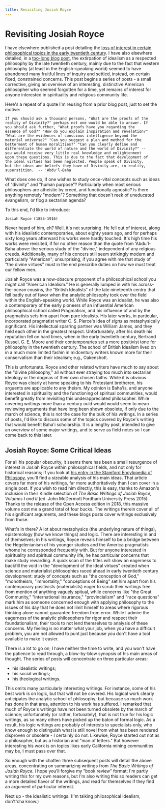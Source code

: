 ```yaml
---
title: Revisiting Josiah Royce
---
```


# Revisiting Josiah Royce

I have elsewhere published a post detailing the [loss of interest in
certain philosophical topics in the early twentieth
century](the-three-voids-of-philosophy). I have also elsewhere
detailed, in a [too-long blog post](whither-idealism), the extirpation
of idealism as a respected philosophy by the late twentieth century,
mainly due to the fact that western philosophy (at least in the
English-speaking world) seemed to have abandoned many fruitful lines
of inquiry and settled, instead, on certain fixed, constrained
concerns. This post begins a series of posts - a small corrective,
giving an overview of an interesting, distinctive American philosopher
who seemed forgotten for a time, yet remains of interest for anyone
interested in spirituality and religious community life.

Here's a repeat of a quote I'm reusing from a prior blog post, just to
set the motive:

    If you should ask a thousand persons, "What are the proofs of the
    reality of Divinity?" perhaps not one would be able to answer. If
    you should ask further, "What proofs have you regarding the
    essence of God?" "How do you explain inspiration and revelation?"
    "What are the evidences of conscious intelligence beyond the
    material universe?" "Can you suggest a plan and method for the
    betterment of human moralities?" "Can you clearly define and
    differentiate the world of nature and the world of Divinity?" --
    you would receive very little real knowledge and enlightenment
    upon these questions. This is due to the fact that development of
    the ideal virtues has been neglected. People speak of Divinity,
    but the ideas and beliefs they have of Divinity are, in reality,
    superstition.  -- 'Abdu'l-Baha

What does one do, if one wishes to study once-vital concepts such
as ideas of "divinity" and "human purpose"? Particularly when most
serious philosophers are atheistic by creed, and functionally
agnostic? Is there anything remotely "modern"? Something that doesn't
reek of uneducated evangelism, or flog a sectarian agenda?

To this end, I'd like to introduce:

    Josiah Royce (1855-1916)

Never heard of him, eh? Well, it's not surprising. He fell out of
interest, along with his idealistic contemporaries, about eighty years
ago, and for perhaps sixty long years afterward his works were hardly
touched. It's high time his works were revisited, if for no other
reason than the quote from 'Abdu'l-Baha above: the serious study of
the "divine," independent of any relgious creeds. Additionally, many of
his concers still seem strikingly modern and particularly "American";
unsurprising, if you agree with me that study of "the divine virtues"
must in the end prescribe duties on how we must treat our fellow men.

Josiah Royce was a now-obscure proponent of a philosophical school you
might call "American Idealism." He is generally lumped in with his
across-the-ocean cousins, the "British Idealists" of the late
nineteenth centry that fell badly out of favor when the analytic
philosophy took over the field within the English-speaking
world. While Royce was an idealist, he was also a contemporary of the
early pioneers of an influential American philosophical school called
Pragmatism, and his influence of and by the pragmatists sets him apart
from pure idealists. His later works, in particular, incorporated
pragmatist writer C. S. Pierce's idea of *signs* as metaphysically
significant. His intellectual sparring partner was William James, and
they held each other in the greatest respect. Unfortunately, after his
death his reputation fell on hard times, when in the early twentieth
century, Bertrand Russel, G. E. Moore and their contemporaries set a
more positivist tone for philosophy in the twentieth century. The
school of British Idealism lived on in a much more limited fashin in
midcentury writers known more for their conservatism than their
idealism; e.g., Oakenshott.

This is unfortunate. Royce and other related writers have much to say
about the "divine philosophy," all without ever straying too much into
sectarian ideology or the dogmas of their own chosen faiths. While it
is obvious Royce was clearly at home speaking to his Protestant
bretheren, his arguents are applicable to any theism. My opinion is
Baha'is, and anyone interested in spirituality and the functioning of
spiritual communities, would benefit greatly from revisiting this
underappreciated philosopher. While covering writings more than a
century ould would would seem to mean reviewing arguments that have
long been shown obsolete, if only due to the march of science, this is
not the case for the bulk of his writings. In a series of posts, I'd
like to discuss some of the topics covered by Royce's writing that
would benefit Baha'i scholarship. It is a lengthy post, intended to
give an overview of some major writings, and to serve as field notes
so I can come back to this later.

## Josiah Royce: Some Critical Ideas

For all his popular obscurity, it seems there has been a small
resurgence of interest in Josiah Royce within philosophical fields,
and not only for historical reasons; if you look at [his entry in the
Stamford Encylopedia of
Philosopy](https://plato.stanford.edu/search/r?entry=/entries/royce/&page=1&total_hits=45&pagesize=10&archive=None&rank=0&query=josiah%20royce),
you'll find a sizeable analysis of his main ideas. That article covers
far more of his writings, far more authoritatively than I can cover in
a single post. If you wish to read him directly, this is easy, thanks
to Amazon's inclusion in their Kindle selection of _The Basic Writings
of Josiah Royce, Volumes I and II_ (ed. John McDermott Fordham
University Press 2015). Thanks to the release of the Open Access
edition in 2018, this massive volume cost me a grand total of four
bucks. The writings therein cover all of his significant arguments,
and these blogs posts cover writings exclusively from those.

What's in there? A lot about metaphysics (the underlying nature of
things), epistemology (how we know things) and logic. There are
interesting in and of themselves; in his writings, Royce reveals
himself to be a bridge between the Hegelenianism of his younger
studies and the America pragmatists whome he corresponded frequently
with. But for anyone interested in spirituality and spiritual
community life, he has particular concerns that make study
rewarding. A quick scan of the titles will show an eagerness to
backfill the void in the "development of the ideal virtues" created
when science and materialist philosophies raced ahead in early
twentieth century development: study of concepts such as "the
conception of God," "monotheism, "immortality," "conceptions of Being"
set him apart from his contemporary positivists (materialists) eager
to scrub their writings free from mention of anything vaguely spitual,
while concerns like "the Great Community," "international insurance,"
"provincialism" and "race questions" mark him as someone concerned
enough with applying philosophy to the issues of his day that he does
not limit himself to areas where rigorous thinking alone cannot
guarantee freedom from error. While I admire the eagerness of the
analytic philosophers for rigor and respect their foundationalism,
their tools to not lend themselves to analysis of these concerns. My
feeling is no matter what your job, when you have a difficult problem,
you are not allowed to punt just because you don't have a tool
available to make it easier.

There is a lot to go on; I have neither the time to write, and you
won't have the patience to read through, a blow-by-blow synopsis of
his main areas of thought. The series of posts will concentrate on
three particular areas:

* his idealistic writings;
* his social writings;
* his theological writings.

This omits many particularly interesting writings. For instance, some
of his best work is on logic, but that will not be covered. His
logical work clearly anticipates the analytic school of philosophy;
but because so much work has done in that area, attention to his work
has suffered. I remarked that much of Royce's writings have not been
turned obsolete by the march of science; unfortunately (or rather,
fortunately), that is not true for his logic writings, as so many
others have picked up the baton of formal logic. As a result, his
logic writings are probably of interests to specialists only, who know
enough to distinguish what is still novel from what has been rendered
disproven or obsolete - I certainly do not. Likewise, Royce started
out not as a philosopher, but as a historian and "man of letters." But
however interesting his work is on topics likes early California mining
communities may be, I must pass over that.

So enough with the chatter: three subsequent posts will detail the
above areas, concentrating on summarizing writings from _The Basic
Writings of Josiah Royce_. I hope you'll forgive my "book review"
format; I'm partly writing this for my own reasons, but I'm also
writing this so readers can get a more detailed flavor of the
writings, and read for themselves if they find an argument of
particular interest.

Next up - the idealistic writings. (I'm talking philosophical
idealism, don't'cha know.)
